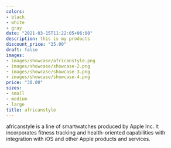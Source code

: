 ```yaml
---
colors:
- black
- white
- gray
date: "2021-03-15T11:22:05+06:00"
description: this is my products
discount_price: "25.00"
draft: false
images:
- images/showcase/africanstyle.png
- images/showcase/showcase-2.png
- images/showcase/showcase-3.png
- images/showcase/showcase-4.png
price: "30.00"
sizes:
- small
- medium
- large
title: africanstyle
---
```


africanstyle is a line of smartwatches produced by Apple Inc. It incorporates fitness tracking and health-oriented capabilities with integration with iOS and other Apple products and services.